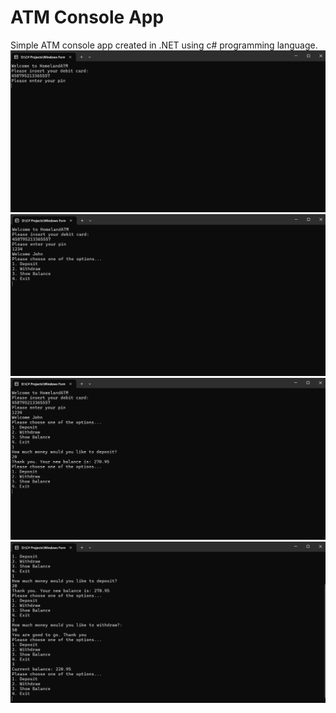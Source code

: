 # ATM Console App
Simple ATM console app created in .NET using c# programming language.
![alt image](https://github.com/romannomad/ATM-Console-App/blob/master/1.png)
![alt image](https://github.com/romannomad/ATM-Console-App/blob/master/2.png)
![alt image](https://github.com/romannomad/ATM-Console-App/blob/master/3.png)
![alt image](https://github.com/romannomad/ATM-Console-App/blob/master/4.png)
